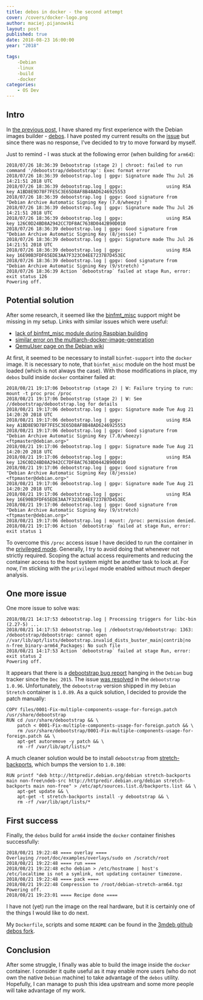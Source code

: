 ```yaml
---
title: debos in docker - the second attempt
cover: /covers/docker-logo.png
author: maciej.pijanowski
layout: post
published: true
date: 2018-08-23 16:00:00
year: "2018"

tags:
    -Debian
    -linux
    -build
    -docker
categories:
    - OS Dev
---
```


## Intro

In
[the previous post](https://3mdeb.com/os-dev/our-first-look-at-debos-new-debian-images-generator/),
I have shared my first experience with the Debian images builder -
[debos](https://github.com/go-debos/debos). I have posted my current results on
the [issue](https://github.com/go-debos/debos/issues/9) but since there was no
response, I've decided to try to move forward by myself.

Just to remind - I was stuck at the following error (when building for `arm64`):

```
2018/07/26 18:36:39 Debootstrap (stage 2) | chroot: failed to run command '/debootstrap/debootstrap': Exec format error
2018/07/26 18:36:39 debootstrap.log | gpgv: Signature made Thu Jul 26 14:21:51 2018 UTC
2018/07/26 18:36:39 debootstrap.log | gpgv:                using RSA key A1BD8E9D78F7FE5C3E65D8AF8B48AD6246925553
2018/07/26 18:36:39 debootstrap.log | gpgv: Good signature from "Debian Archive Automatic Signing Key (7.0/wheezy) "
2018/07/26 18:36:39 debootstrap.log | gpgv: Signature made Thu Jul 26 14:21:51 2018 UTC
2018/07/26 18:36:39 debootstrap.log | gpgv:                using RSA key 126C0D24BD8A2942CC7DF8AC7638D0442B90D010
2018/07/26 18:36:39 debootstrap.log | gpgv: Good signature from "Debian Archive Automatic Signing Key (8/jessie) "
2018/07/26 18:36:39 debootstrap.log | gpgv: Signature made Thu Jul 26 14:21:51 2018 UTC
2018/07/26 18:36:39 debootstrap.log | gpgv:                using RSA key 16E90B3FDF65EDE3AA7F323C04EE7237B7D453EC
2018/07/26 18:36:39 debootstrap.log | gpgv: Good signature from "Debian Archive Automatic Signing Key (9/stretch) "
2018/07/26 18:36:39 Action `debootstrap` failed at stage Run, error: exit status 126
Powering off.
```

## Potential solution

After some research, it seemed like the
[binfmt_misc](https://en.wikipedia.org/wiki/Binfmt_misc) support might be
missing in my setup. Links with similar issues which were useful:

* [lack of binfmt_misc module during Raspbian building](https://github.com/RPi-Distro/pi-gen/issues/133)
* [similar error on the multiarch-docker-image-generation](https://github.com/osrf/multiarch-docker-image-generation/issues/6#issuecomment-282943316)
* [QemuUser page on the Debian wiki](https://wiki.debian.org/QemuUserEmulation)

At first, it seemed to be necessary to install `binfmt-support` into the `docker`
image. It is necessary to note, that `binfmt_misc` module on the host must be
loaded (which is not always the case). With those modifications in place, my
`debos` build inside `docker` container failed at:

```
2018/08/21 19:17:06 Debootstrap (stage 2) | W: Failure trying to run:  mount -t proc proc /proc
2018/08/21 19:17:06 Debootstrap (stage 2) | W: See //debootstrap/debootstrap.log for details
2018/08/21 19:17:06 debootstrap.log | gpgv: Signature made Tue Aug 21 14:20:20 2018 UTC
2018/08/21 19:17:06 debootstrap.log | gpgv:                using RSA key A1BD8E9D78F7FE5C3E65D8AF8B48AD6246925553
2018/08/21 19:17:06 debootstrap.log | gpgv: Good signature from "Debian Archive Automatic Signing Key (7.0/wheezy) <ftpmaster@debian.org>"
2018/08/21 19:17:06 debootstrap.log | gpgv: Signature made Tue Aug 21 14:20:20 2018 UTC
2018/08/21 19:17:06 debootstrap.log | gpgv:                using RSA key 126C0D24BD8A2942CC7DF8AC7638D0442B90D010
2018/08/21 19:17:06 debootstrap.log | gpgv: Good signature from "Debian Archive Automatic Signing Key (8/jessie) <ftpmaster@debian.org>"
2018/08/21 19:17:06 debootstrap.log | gpgv: Signature made Tue Aug 21 14:20:20 2018 UTC
2018/08/21 19:17:06 debootstrap.log | gpgv:                using RSA key 16E90B3FDF65EDE3AA7F323C04EE7237B7D453EC
2018/08/21 19:17:06 debootstrap.log | gpgv: Good signature from "Debian Archive Automatic Signing Key (9/stretch) <ftpmaster@debian.org>"
2018/08/21 19:17:06 debootstrap.log | mount: /proc: permission denied.
2018/08/21 19:17:06 Action `debootstrap` failed at stage Run, error: exit status 1
```

To overcome this `/proc` access issue I have decided to run the container in
the
[privileged mode](https://docs.docker.com/engine/reference/run/#runtime-privilege-and-linux-capabilities).
Generally, I try to avoid doing that whenever not strictly required. Scoping
the actual access requirements and reducing the container access to the host
system might be another task to look at. For now, I'm sticking with the
`privileged` mode enabled without much deeper analysis.

## One more issue

One more issue to solve was:

```
2018/08/21 14:17:53 debootstrap.log | Processing triggers for libc-bin (2.27-5) ...
2018/08/21 14:17:53 debootstrap.log | /debootstrap/debootstrap: 1363: /debootstrap/debootstrap: cannot open //var/lib/apt/lists/debootstrap.invalid_dists_buster_main|contrib|no
n-free_binary-arm64_Packages: No such file
2018/08/21 14:17:53 Action `debootstrap` failed at stage Run, error: exit status 2
Powering off.
```

It appears that there is a
[debootstrap bug report](https://bugs.debian.org/cgi-bin/bugreport.cgi?bug=806780)
hanging in the `Debian` bug tracker since the `Dec 2015`. The issue
[was resolved](https://salsa.debian.org/installer-team/debootstrap/commit/792ab830a892ccfaaca156eace00172d3432023a)
in the `debootstrap`  `1.0.96`. Unfortunately, the `debootstrap` version shipped
in my `Debian Stretch` container is `1.0.89`. As a quick solution, I decided to
provide the patch manually:

```
COPY files/0001-Fix-multiple-components-usage-for-foreign.patch /usr/share/debootstrap
RUN cd /usr/share/debootstrap && \
    patch < 0001-Fix-multiple-components-usage-for-foreign.patch && \
    rm /usr/share/debootstrap/0001-Fix-multiple-components-usage-for-foreign.patch && \
    apt-get autoremove -y patch && \
    rm -rf /var/lib/apt/lists/*
```

A much cleaner solution would be to install `debootstrap` from
[stretch-backports](https://packages.debian.org/stretch-backports/debootstrap),
which bumps the version to `1.0.100`:

```
RUN printf "deb http://httpredir.debian.org/debian stretch-backports main non-free\ndeb-src http://httpredir.debian.org/debian stretch-backports main non-free" > /etc/apt/sources.list.d/backports.list && \
    apt-get update && \
    apt-get -t stretch-backports install -y debootstrap && \
    rm -rf /var/lib/apt/lists/*
```

## First success

Finally, the `debos` build for `arm64` inside the `docker` container finishes
successfully:

```
2018/08/21 19:22:48 ==== overlay ====
Overlaying /root/doc/examples/overlays/sudo on /scratch/root
2018/08/21 19:22:48 ==== run ====
2018/08/21 19:22:48 echo debian > /etc/hostname | host's /etc/localtime is not a symlink, not updating container timezone.
2018/08/21 19:22:48 ==== pack ====
2018/08/21 19:22:48 Compression to /root/debian-stretch-arm64.tgz
Powering off.
2018/08/21 19:23:01 ==== Recipe done ====
```

I have not (yet) run the image on the real hardware, but it is certainly one of
the things I would like to do next.

My `Dockerfile`, scripts and some `README` can be found in the
[3mdeb github debos fork](https://github.com/3mdeb/debos/tree/add-dockerfile/docker).

## Conclusion

After some struggle, I finally was able to build the image inside the `docker`
container. I consider it quite useful as it may enable more users (who do not
own the native `Debian` machine) to take advantage of the `debos` utility.
Hopefully, I can manage to push this idea upstream and some more people will
take advantage of my work.
